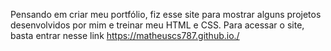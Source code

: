 Pensando em criar meu portfólio, fiz esse site para mostrar alguns projetos desenvolvidos por mim e treinar meu HTML e CSS.
Para acessar o site, basta entrar nesse link https://matheuscs787.github.io./
